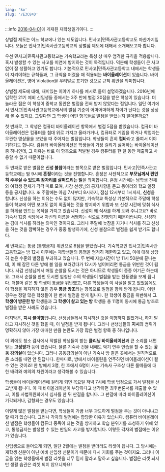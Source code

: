 ```yaml
---
lang: 'ko'
slug: '/E3C84D'
---
```


:::info
[2016-04-01](./../.././docs/journals/2016-04-01.md)에 게재된 재학생일기이다.
:::

상벌점 제도는 어느 학교에나 있는 제도입니다. 민사고|민족사관고등학교도 마찬가지입니다. 오늘은 민사고|민족사관고등학교의 상벌점 제도에 대해서 소개해보고자 합니다.

우선 민사고|민족사관고등학교는 기숙학교라는 특성 상 매우 엄격한 규칙을 적용합니다. 혹시 발생할 수 있는 사고를 미연에 방지하는 것이 목적입니다. 덕분에 학생들이 큰 사고 없이 잘 생활하고 있기도 합니다. 기본적으로 민사고|민족사관고등학교 내에서는 학생들이 지켜야하는 규칙들과, 그 규칙을 어겼을 때 적용되는 **바이올레이션**이 있습니다. 바이올레이션은, 영어 Violation을 우리말로 표기한 것으로 규칙 위반을 의미합니다.

상벌점 제도에 대해, 재미있는 이야기 하나를 예시로 들어 설명하겠습니다. 2016년에 입학한 21기 예비 신입생들 중에서는 3주 만에 벌점 20점을 받은 학생이 있습니다. 더 놀라운 점은 이 학생이 중학교 동안은 벌점을 전혀 받지 않았다는 점입니다. 일단 여기에서 민사고|민족사관고등학교에서의 벌점 기준이 어마어마하게 차이가 난다는 것을 상상해 볼 수 있지요.
그렇다면 그 학생이 어떤 항목들로 벌점을 받았는지 알아볼까요?

첫 번째로, 그 학생은 컴퓨터 바이올레이션 항목에서 벌점 5점을 받았습니다. 컴퓨터 바이올레이션은 컴퓨터를 침대 위로 가지고 올라가거나, 컴퓨터로 게임을 하거나 학업과는 무관한 영상물을 보았을 때 주어지는 벌점입니다. 학생들이 흔히 **컴바**라고 줄여서 이야기하기도 합니다. 컴퓨터 바이올레이션은 학생들이 가장 걸리기 싫어하는 바이올레이션 중 하나인데, 그 이유는 바로 이 항목으로 적발될 경우 컴퓨터를 한 달 동안 제출하고 사용할 수 없기 때문이랍니다.

두 번째로 받은 벌점은 **신성 불참**이라는 항목으로 받은 벌점입니다. 민사고|민족사관고등학교에는 밤 9시에 **혼정**이라는 것을 진행합니다. 혼정은 사전적으로 **부모님께서 편안히 주무실 수 있도록 잠자리를 살펴드리는 일**을 의미합니다. 혼정 시간에는 남학생 전체와 여학생 전체가 각각 따로 모여, 사감 선생님의 공지사항을 듣고 동아리와 학교 일정 등을 공지합니다. 또 주말에는 아침 7시부터 8시까지, 점심 12시부터 1시까지, **신성**을 합니다. 신성을 하는 이유는 수도 없이 많지만, 기숙학교 특성상 기본적으로 주말에 학생들이 학교에 어떤 보고도 없이 외출하는 것을 방지하기 위함과 또 신성 시간에 맞춰 식사를 하게끔 만드는 목적을 가지고 있습니다. 신성이 왜 식사를 하게 도와 주냐고요? 바로 기숙사 12층 식당에서 자신의 이름을 서명하는 식으로 진행되기 때문이랍니다. 신성하는 김에 식사를 하라는 의미인 것이지요. 그러나 주말에 늦잠을 자거나 식사를 하고 신성을 하는 것을 깜빡하는 경우가 종종 발생하기에, 신성 불참으로 벌점을 쉽게 받기도 합니다.

세 번째로는 통금 (통행금지) 위반으로 8점을 받았습니다. 기숙학교인 민사고|민족사관고등학교는 밤 12시 이후에는 재학생들의 통행을 엄격히 제한하고 있고, 이에 대해 상당히 높은 수준의 벌점을 부과하고 있습니다. 두 번째 자습시간이 밤 11시 50분에 끝나는데, 이 때 잠깐 다른 방에 볼 일을 보러갔다가 12시가 넘어버리면 통금을 위반한 것이 됩니다. 사감 선생님께서 매일 순찰을 도시는 것은 아니므로 학생들이 종종 어기곤 하는데요. 그래서 순찰을 한번 도시면 엄청난 수의 학생들이 벌점을 받는 진풍경을 보게 됩니다. 더불어 같은 방 학생이 통금을 위반했고, 다른 학생들이 이 사실을 알고 있었음에도 이 학생을 제지하지 않은 경우 **통금 방조**라는 항목으로 벌점을 함께 받게 됩니다. 이런 경우는 정말 많은 학생들이 한 번에 벌점을 받게 됩니다. 한 학생이 통금을 위반해서 **그 학생이 방문한 방** 학생들과 **그 학생이 살고 있는 방** 학생들 총 11명이 동시에 통금 방조로 벌점을 받은 사례도 있습니다.

마지막은, **지시 불이행**입니다. 선생님들께서 지시하신 것을 이행하지 않았거나, 하지 말라고 지시하신 것을 했을 때, 이 벌점을 받게 됩니다. 그러나 선생님들의 **지시**의 범위가 명확하지 않아 가장 애매한 만큼 논란도 가장 많은 벌점 항목 중 하나입니다.

이 외에도 청소 검사에서 적발된 학생들이 받는 **클리닝 바이올레이션**과 큰 소리를 내면 받는 **고성방가** 등이 있습니다. 물론 기숙사 건물 내에도 악기 연주 연습을 할 수 있는 **공동 강의실**이 있습니다. 그러나 공동강의실이 아닌 기숙사 방 같은 곳에서는 원칙적으로 큰 소리를 내면 안 된답니다. 한마디로, 방에서 바이올린을 연주하면 바이올레이션이 될 수 있는 것이죠! 한 방에서 3명, 한 호에서 6명이 사는 기숙사 구조상 다른 룸메들에 대한 배려와 예의의 차원이라고 생각해볼 수 있습니다.

학생들이 바이올레이션에 걸리게 되면 목요일 저녁 7시에 학생 법정으로 가서 벌점을 선고받게 됩니다. 이 때 바이올레이션이 부당하다고 생각하면 최후변론서를 제출할 수 있고, 이를 사법위원회에서 심사를 한 뒤 판결을 합니다. 그 판결에 따라 바이올레이션이 기각되거나, 감형되는 경우도 있습니다.

이렇게 많은 벌점을 받는다면, 학생들이 가끔 너무 과도하게 벌점을 주는 것이 아니냐고 할 때가 있습니다. 그러나 각자의 벌점에는 합당한 이유가 있습니다. 컴퓨터 바이올레이션 벌점은 학생들이 컴퓨터 중독이 되는 것을 방지하고 학습 분위기를 조성하기 위해 있고, 통행금지는 발생할 수 있는 만일의 사고를 방지합니다. 이렇듯 각자의 벌점에는 이유가 있습니다.

신입생으로 들어오게 되면, 일단 2월에는 벌점을 받더라도 리셋이 됩니다. 그 당시에는 재학생 신분이 아닌 예비 신입생 신분이기 때문에 다시 기회를 주는 것이지요. 그러나 이 글을 읽는 학생들에게 벌점 리셋을 너무 믿지 말라고 말하고 싶습니다. 벌점은 리셋 되지만 생활 습관은 리셋 되지 않으니까요!

<head>
  <html lang="ko-KR"/>
</head>
